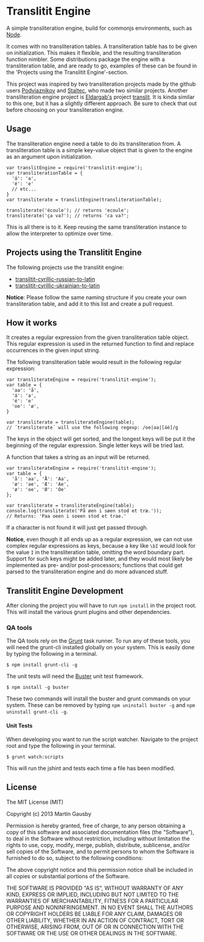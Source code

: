 Translitit Engine
=====================
A simple transliteration engine, build for commonjs environments, such as [Node](http://nodejs.org/).

It comes with no transliteration tables. A transliteration table has to be given on initialization. This makes it flexible, and the resulting transliteration function nimbler. Some distributions package the engine with a transliteration table, and are ready to go, examples of these can be found in the 'Projects using the Translitit Engine'-section.

This project was inspired by two transliteration projects made by the github users [Podviaznikov][podviaznikov] and [Staltec][staltec], who made two similar projects. Another transliteration engine project is [Eldargab's][eldargab] project [translit][translit]. It is kinda similar to this one, but it has a slightly different approach. Be sure to check that out before choosing on your transliteration engine.

[podviaznikov]: https://github.com/podviaznikov/
[staltec]: https://github.com/staltec/
[eldargab]: https://github.com/eldargab/
[translit]: https://github.com/eldargab/translit


## Usage
The transliteration engine need a table to do its transliteration from. A transliteration table is a simple key-value object that is given to the engine as an argument upon initialization.

    var translitEngine = require('translitit-engine');
    var transliterationTable = {
      'á': 'a',
      'é': 'e'
      // etc...
    }
    var transliterate = translitEngine(transliterationTable);

    transliterate('écoule'); // returns 'ecoule';
    transliterate('ça va?'); // returns 'ca va?';

This is all there is to it. Keep reusing the same transliteration instance to allow the interpreter to optimize over time.


## Projects using the Translitit Engine

The following projects use the translitit engine:

  * [translitit-cyrillic-russian-to-latin][translitit-cyrillic-russian-to-latin]
  * [translitit-cyrillic-ukrainian-to-latin][translitit-cyrillic-ukrainian-to-latin]

**Notice**: Please follow the same naming structure if you create your own transliteration table, and add it to this list and create a pull request.

[translitit-cyrillic-russian-to-latin]: https://github.com/gausby/translitit-cyrillic-russian-to-latin/
[translitit-cyrillic-ukrainian-to-latin]: https://github.com/gausby/translitit-cyrillic-ukrainian-to-latin/


## How it works
It creates a regular expression from the given transliteration table object. This regular expression is used in the returned function to find and replace occurrences in the given input string.

The following transliteration table would result in the following regular expression:

    var transliterateEngine = require('translitit-engine');
    var table = {
      'aa': 'å',
      'á': 'a',
      'é': 'e'
      'oe': 'ø',
    }

    var transliterate = transliterateEngine(table);
    // ´transliterate´ will use the following regexp: /oe|aa|[áé]/g

The keys in the object will get sorted, and the longest keys will be put it the beginning of the regular expression. Single letter keys will be tried last.

A function that takes a string as an input will be returned.

    var transliterateEngine = require('translitit-engine');
    var table = {
      'å': 'aa', 'Å': 'Aa',
      'æ': 'ae', 'Æ': 'Ae',
      'ø': 'oe', 'Ø': 'Oe'
    };

    var transliterate = transliterateEngine(table);
    console.log(transliterate('På øen i søen stod et træ.'));
    // Returns: 'Paa oeen i soeen stod et trae.'

If a character is not found it will just get passed through.

**Notice**, even though it all ends up as a regular expression, we can not use complex regular expressions as keys, because a key like `\bI` would look for the value `I` in the transliteration table, omitting the word boundary part. Support for such keys might be added later, and they would most likely be implemented as pre- and/or post-processors; functions that could get parsed to the transliteration engine and do more advanced stuff.


## Translitit Engine Development
After cloning the project you will have to run `npm install` in the project root. This will install the various grunt plugins and other dependencies.


### QA tools
The QA tools rely on the [Grunt](http://gruntjs.com) task runner. To run any of these tools, you will need the grunt-cli installed globally on your system. This is easily done by typing the following in a terminal.

    $ npm install grunt-cli -g

The unit tests will need the [Buster](http://busterjs.org/) unit test framework.

    $ npm install -g buster

These two commands will install the buster and grunt commands on your system. These can be removed by typing `npm uninstall buster -g` and `npm uninstall grunt-cli -g`.


#### Unit Tests
When developing you want to run the script watcher. Navigate to the project root and type the following in your terminal.

    $ grunt watch:scripts

This will run the jshint and tests each time a file has been modified.


## License
The MIT License (MIT)

Copyright (c) 2013 Martin Gausby

Permission is hereby granted, free of charge, to any person obtaining a copy of this software and associated documentation files (the "Software"), to deal in the Software without restriction, including without limitation the rights to use, copy, modify, merge, publish, distribute, sublicense, and/or sell copies of the Software, and to permit persons to whom the Software is furnished to do so, subject to the following conditions:

The above copyright notice and this permission notice shall be included in all copies or substantial portions of the Software.

THE SOFTWARE IS PROVIDED "AS IS", WITHOUT WARRANTY OF ANY KIND, EXPRESS OR IMPLIED, INCLUDING BUT NOT LIMITED TO THE WARRANTIES OF MERCHANTABILITY, FITNESS FOR A PARTICULAR PURPOSE AND NONINFRINGEMENT. IN NO EVENT SHALL THE AUTHORS OR COPYRIGHT HOLDERS BE LIABLE FOR ANY CLAIM, DAMAGES OR OTHER LIABILITY, WHETHER IN AN ACTION OF CONTRACT, TORT OR OTHERWISE, ARISING FROM, OUT OF OR IN CONNECTION WITH THE SOFTWARE OR THE USE OR OTHER DEALINGS IN THE SOFTWARE.
